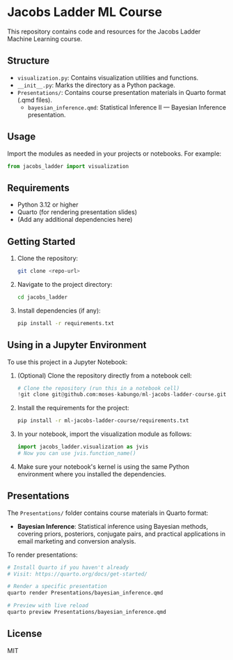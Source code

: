 # Jacobs Ladder ML Course

This repository contains code and resources for the Jacobs Ladder Machine Learning course.

## Structure
- `visualization.py`: Contains visualization utilities and functions.
- `__init__.py`: Marks the directory as a Python package.
- `Presentations/`: Contains course presentation materials in Quarto format (.qmd files).
  - `bayesian_inference.qmd`: Statistical Inference II — Bayesian Inference presentation.

## Usage
Import the modules as needed in your projects or notebooks. For example:

```python
from jacobs_ladder import visualization
```

## Requirements
- Python 3.12 or higher
- Quarto (for rendering presentation slides)
- (Add any additional dependencies here)

## Getting Started
1. Clone the repository:
   ```zsh
   git clone <repo-url>
   ```
2. Navigate to the project directory:
   ```zsh
   cd jacobs_ladder
   ```

3. Install dependencies (if any):
   ```zsh
   pip install -r requirements.txt
   ```

## Using in a Jupyter Environment

To use this project in a Jupyter Notebook:

1. (Optional) Clone the repository directly from a notebook cell:
   ```python
   # Clone the repository (run this in a notebook cell)
   !git clone git@github.com:moses-kabungo/ml-jacobs-ladder-course.git
   ```

2. Install the requirements for the project:
   ```zsh
   pip install -r ml-jacobs-ladder-course/requirements.txt
   ```

3. In your notebook, import the visualization module as follows:
   ```python
   import jacobs_ladder.visualization as jvis
   # Now you can use jvis.function_name()
   ```

4. Make sure your notebook's kernel is using the same Python environment where you installed the dependencies.

## Presentations

The `Presentations/` folder contains course materials in Quarto format:

- **Bayesian Inference**: Statistical inference using Bayesian methods, covering priors, posteriors, conjugate pairs, and practical applications in email marketing and conversion analysis.

To render presentations:
```zsh
# Install Quarto if you haven't already
# Visit: https://quarto.org/docs/get-started/

# Render a specific presentation
quarto render Presentations/bayesian_inference.qmd

# Preview with live reload
quarto preview Presentations/bayesian_inference.qmd
```

## License
MIT

